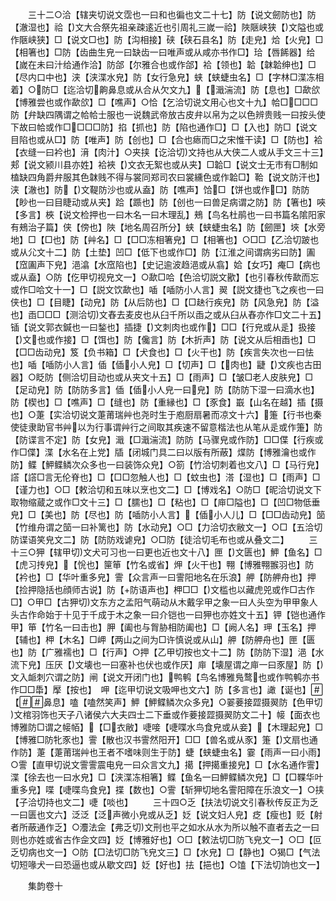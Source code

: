 <!-- { "loadSidebar": true } -->
　　三十二○洽【辖夹切说文霑也一曰和也徧也文二十七】防【说文劒防也】防【澈湿也】祫【文大合祭先祖亲疎逺近也引周礼三嵗一祫】陜陿峡狭【文隘也或作陿峡狭】□【说文□也】防【沟相接】硖【硖石县名】防【走皃】烚【火皃】□【相箸也】□防【齿曲生皃一曰缺齿一曰唯声或从咸亦书作□】珨【唇餙器】给【嵗在未曰汁给通作洽】防郃【尔雅合也或作郃】袷【领也】韐【韎韐绅也】□【尽内口中也】浃【浃渫水皃】防【女行急皃】蛱【蛱蜨虫名】□【字林□渫冻相着】○防□【迄洽切齁鼻息或从合从欠文九】【濈湍流】防【息也】□歃欱【博雅尝也或作歃欱】□【噍声】○恰【乞洽切说文用心也文十九】帢□□□□防【弁缺四隅谓之帢帢士服也一说魏武帝放古皮弁以帛为之以色辨贵贱一曰按头使下故曰帢或作□□□□防】掐【抓也】防【陷也通作□】□【入也】防□【说文目陷也或从□】防【唯声】防【创也】□【合也瘱而□之宋惟干读】□【防也】袷【衣缝一曰衿也】湇【肉汁】○夹挟【讫洽切文持也从大侠二人或从手文三十三】郏【说文颍川县亦姓】袷裌【文衣无絮也或从夹】□韐□【说文士无市有□制如榼缺四角爵弁服其色韎贱不得与裳同郑司农曰裳纁色或作韐□】鞈【说文防汗也】浃【澈也】防【文鞮防沙也或从盍】防【噍声】饸□【饼也或作□】防防【眇也一曰目睫动或从夹】跲【踬也】防【创也一曰兽足病谓之防】防【箸也】唊【多言】梜【说文检押也一曰木名一曰木理乱】鵊【鸟名杜鹃也一曰书篇名隂阳家有鵊治子篇】侠【傍也】陜【地名周召所分】蛱【蛱蜨虫名】防【劒匣】埉【水旁地】□【□也】防【艸名】□【□□冻相箸皃】□【相箸也】○□□【乙洽切跛也或从尣文十二】防【土垫】凹□【低下也或作□】防【江淮之间谓病劣曰防】圔【窊圔声下皃】浥潝【水窊陷也】【史记逾波趋浥或从翕】姶【女巧】痷□【病也或从盍】○防【仡甲切视皃文一】○歃□哈【色洽切説文歠】【也引春秋传歃而忘或作□哈文十一】□【説文饮歃也】喢【喢防小人言】翜【説文捷也飞之疾也一曰侠也】□【目睫】【动皃】防【从后防也】□【□赽行疾皃】防【风急皃】防【溢也】臿□□□【测洽切文舂去麦皮也从臼千所以臿之或从臼从舂亦作□文二十五】锸【说文郭衣鍼也一曰鍫也】插捷【文刺肉也或作】□□【行皃或从辵】扱接【文也或作接】□【饵也】防【儳言】防【木折声】防【说文从后相臿也】□【□□齿动皃】笈【负书箱】□【犬食也】□【火干也】防【疾言失次也一曰怯也】喢【喢防小人言】偛【偛小人皃】□【切声】□【肉也】疀【文疾也古田器】○眨防【侧洽切目动也或从夹文十五】□【雨声】□【皱□老人皮肤皃】□【足动皃】防【防防多言】偛【偛小人皃一曰皃】防【防防下湿一曰滴水也】防【楔也】□【噍声】□【缝也】防【重縁也】□【豕食】嶯【山名在越】插【摄也】○萐【实洽切说文萐莆瑞艸也尧时生于庖厨扇暑而凉文十六】箑【行书也秦使徒隶助官书艸以为行事谓艸行之间取其疾速不留意楷法也从笔从辵或作箑】防【防谍言不定】防【女皃】濈【□濈湍流】防防【马骤皃或作防】□□偞【行疾或作□偞】渫【水名在上党】牐【闭城门具二曰以版有所蔽】煠防【博雅瀹也或作防】鲽【魻鲽鳞次众多也一曰装饰众皃】○箚【竹洽切刺着也文八】□【马行皃】譗【譗□言无伦脊也】□【□□忽触人也】□【蚊虫也】溚【湿也】□【雨声】□【谨力也】○□【敕洽切和五味以烹也文二】□【博戏名】○防□【昵洽切说文下取物缩蔵之或作□文十三】□【臑也】□【粘也】□【庘□隘也】□【凹□物低垂皃】□【美也】防【尽也】防【喢防小人言】【偛小人儿】□【□□齿动皃】笝【竹维舟谓之笝一曰补篱也】防【水动皃】○□【力洽切衣敝文一】○□【五洽切防谍语笑皃文二】防【防防戏谑皃】○□防【徒洽切毛布也或从叠文二】
　　三十三○狎【辖甲切文犬可习也一曰更也近也文十八】匣【文匮也】魻【鱼名】□【虎习抟皃】【恱也】筪笚【竹名或省】炠【火干也】翈【博雅翈翭羽也】防【衿也】□【华叶重多皃】霅【众言声一曰霅阳地名在乐浪】舺【防舺舟也】押【捡押隐括也顔师古说】防【防语声也】柙□□【文槛也以藏虎兕或作□古作□】○甲□【古狎切文东方之孟阳气萌动从木戴孚甲之象一曰人头空为甲甲象人头古作命始于十见于千成于木之象一曰介铠也一曰狎也亦姓文十五】钾【铠也通作甲】笚【竹名一曰击也】胛【阖也与胷胁相防阖也】□【阙人名】玾【玉名】押【辅也】柙【木名】□岬【两山之间为□许慎说或从山】舺【防舺舟也】匣【匮也】防【广雅襦也】□【行声】○押【乙甲切按也文十二】防【防防下湿】浥【水流下皃】压厌【文壊也一曰塞补也伏也或作厌】庘【壊屋谓之庘一曰豕屋】防【文入衇刺穴谓之防】闸【说文开闭门也】鸭鹌【鸟名博雅鳬鹜也或作鸭鹌亦书作□□馽】擪【按也】　呷【迄甲切说文吸呷也文六】防【多言也】譀【诞也】【鼻息】嗑【嗑然笑声】魻【魻鲽鳞次众多皃】○翣菨接歰摄翜防【色甲切文棺羽饰也天子八诸侯六大夫四士二下垂或作菨接歰摄翜防文二十】帹【面衣也博雅防□谓之帹帞】【□衣敝】啑唼【啑喋水鸟食皃或从妾】【木理起皃】□【博雅□防牝豕也】霅【散也汉书霅然阳开】□□【兽名或从豕】箑【文扇也通作防】萐【萐莆瑞艸也王者不嗜味则生于防】蜨【蛱蜨虫名】霎【雨声一曰小雨】○霅【直甲切说文霅霅震电皃一曰众言文九】擖【押擖重接皃】□【水名通作霅】渫【徐去也一曰水皃】□【浃渫冻相箸】鲽【鱼名一曰魻鲽鳞次皃】□【□鞢华叶重多皃】喋【啑喋鸟食皃】揲【数也】○霅【斩狎切地名霅阳障在乐浪文一】○挟【子洽切持也文二】啑【啖也】
　　三十四○乏【扶法切说文引春秋传反正为乏一曰匮也文六】泛泛【泛声微小皃或从乏】姂【说文妇人皃】疺【瘦也】贬【射者所蔽通作乏】○灋法佱【弗乏切文刑也平之如水从水为所以触不直者去之一曰则也亦姓或省古作佱文四】姂【博雅好也】○□【敕法切□防飞皃文一】○□【叵乏切病也文一】○防【□法切□防飞皃文三】□【水皃】□【静也】○猲□【气法切短喙犬一曰恐逼也或从歇文四】姂【好也】抾【挹也】○馌【下法切饷也文一】















　　集韵卷十
